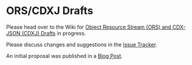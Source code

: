 # ORS/CDXJ Drafts

Please head over to the Wiki for [Object Resource Stream (ORS) and CDX-JSON (CDXJ) Drafts](https://github.com/oduwsdl/ORS/wiki) in progress.

Please discuss changes and suggestions in the [Issue Tracker](https://github.com/oduwsdl/ORS/issues).

An initial proposal was published in a [Blog Post](http://ws-dl.blogspot.com/2015/09/2015-09-10-cdxj-object-resource-stream.html).
